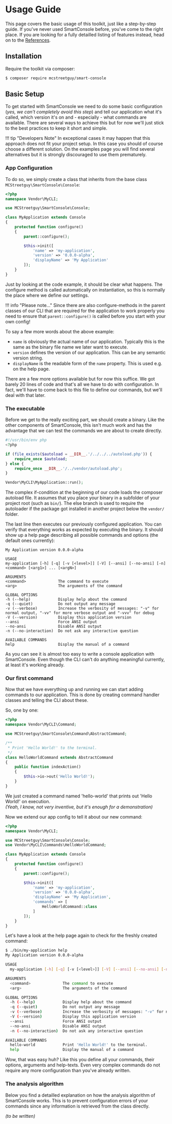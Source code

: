 <h1>Usage Guide</h1>

This page covers the basic usage of this toolkit, just like a step-by-step guide.
If you've never used SmartConsole before, you've come to the right place.
If you are looking for a fully detailled listing of features instead, head on to the [References](/references).

## Installation

Require the toolkit via composer:

```bash
$ composer require mcstreetguy/smart-console
```

## Basic Setup

To get started with SmartConsole we need to do some basic configuration (_yes, we can't completely avoid this step_) and tell our application what it's called, which version it's on and - especially - what commands are available.
There are several ways to achieve this but for now we'll just stick to the best practices to keep it short and simple.

!!! tip "Developers Note"
    In exceptional cases it may happen that this approach does not fit your project setup. In this case you should of course choose a different solution. On the examples page you will find several alternatives but it is strongly discouraged to use them prematurely.

### App Configuration

To do so, we simply create a class that inherits from the base class `MCStreetguy\SmartConsole\Console`:

```php
<?php
namespace Vendor\MyCLI;

use MCStreetguy\SmartConsole\Console;

class MyApplication extends Console
{
    protected function configure()
    {
        parent::configure();

        $this->init([
            'name' => 'my-application',
            'version' => '0.0.0-alpha',
            'displayName' => 'My Application'
        ]);
    }
}
```

Just by looking at the code example, it should be clear what happens. The configure method is called automatically on instantiation, so this is normally the place where we define our settings.

!!! info "Please note..."
    Since there are also configure-methods in the parent classes of our CLI that are required for the application to work properly you need to ensure that `parent::configure()` is called before you start with your own config!

To say a few more words about the above example:

- `name` is obviously the actual name of our application. Typically this is the same as the binary file name we later want to execute.  
- `version` defines the version of our application. This can be any semantic version string.  
- `displayName` is the readable form of the `name` property. This is used e.g. on the help page.  

There are a few more options available but for now this suffice.
We got barely 20 lines of code and that's all we have to do with configuration.
In fact, we'll have to come back to this file to define our commands, but we'll deal with that later.

### The executable

Before we get to the really exciting part, we should create a binary.
Like the other components of SmartConsole, this isn't much work and has the advantage that we can test the commands we are about to create directly.

``` php
#!/usr/bin/env php
<?php

if (file_exists($autoload = __DIR__.'/../../../autoload.php')) {
    require_once $autoload;
} else {
    require_once __DIR__.'/../vendor/autoload.php';
}

Vendor\MyCLI\MyApplication::run();
```

The complex if-condition at the beginning of our code loads the composer autoload file.
It assumes that you place your binary in a subfolder of your project root (such as `bin/`).
The else branch is used to require the autoloader if the package got installed in another project below the `vendor/` folder.

The last line then executes our previously configured application.
You can verify that everything works as expected by executing the binary.
It should show up a help page describing all possible commands and options (the default ones currently):

    My Application version 0.0.0-alpha

    USAGE
    my-application [-h] [-q] [-v [<level>]] [-V] [--ansi] [--no-ansi] [-n] <command> [<arg1>] ... [<argN>]

    ARGUMENTS
    <command>              The command to execute
    <arg>                  The arguments of the command

    GLOBAL OPTIONS
    -h (--help)            Display help about the command
    -q (--quiet)           Do not output any message
    -v (--verbose)         Increase the verbosity of messages: "-v" for normal output, "-vv" for more verbose output and "-vvv" for debug
    -V (--version)         Display this application version
    --ansi                 Force ANSI output
    --no-ansi              Disable ANSI output
    -n (--no-interaction)  Do not ask any interactive question

    AVAILABLE COMMANDS
    help                   Display the manual of a command

As you can see it is almost too easy to write a console application with SmartConsole.
Even though the CLI can't do anything meaningful currently, at least it's working already.

### Our first command

Now that we have everything up and running we can start adding commands to our application.
This is done by creating command handler classes and telling the CLI about these.

So, one by one:

``` php
<?php
namespace Vendor\MyCLI\Command;

use MCStreetguy\SmartConsole\Command\AbstractCommand;

/**
 * Print 'Hello World!' to the terminal.
 */
class HelloWorldCommand extends AbstractCommand
{
    public function indexAction()
    {
        $this->io->out('Hello World!');
    }
}
```

We just created a command named 'hello-world' that prints out 'Hello World!' on execution.  
_(Yeah, I know, not very inventive, but it's enough for a demonstration)_

Now we extend our app config to tell it about our new command:

``` php hl_lines="17 18 19"
<?php
namespace Vendor\MyCLI;

use MCStreetguy\SmartConsole\Console;
use Vendor\MyCLI\Commands\HelloWorldCommand;

class MyApplication extends Console
{
    protected function configure()
    {
        parent::configure();

        $this->init([
            'name' => 'my-application',
            'version' => '0.0.0-alpha',
            'displayName' => 'My Application',
            'commands' => [
                HelloWorldCommand::class
            ]
        ]);
    }
}
```

Let's have a look at the help page again to check for the freshly created command:

``` bash hl_lines="21"
$ ./bin/my-application help
My Application version 0.0.0-alpha

USAGE
  my-application [-h] [-q] [-v [<level>]] [-V] [--ansi] [--no-ansi] [-n] <command> [<arg1>] ... [<argN>]

ARGUMENTS
  <command>              The command to execute
  <arg>                  The arguments of the command

GLOBAL OPTIONS
  -h (--help)            Display help about the command
  -q (--quiet)           Do not output any message
  -v (--verbose)         Increase the verbosity of messages: "-v" for normal output, "-vv" for more verbose output and "-vvv" for debug
  -V (--version)         Display this application version
  --ansi                 Force ANSI output
  --no-ansi              Disable ANSI output
  -n (--no-interaction)  Do not ask any interactive question

AVAILABLE COMMANDS
  hello-world            Print 'Hello World!' to the terminal.
  help                   Display the manual of a command

```

Wow, that was easy huh? Like this you define all your commands, their options, arguments and help-texts. Even very complex commands do not require any more configuration than you've already written.

### The analysis algorithm

Below you find a detailled explanation on how the analysis algorithm of SmartConsole works.
This is to prevent configuration errors of your commands since any information is retrieved from the class directly.

_(to be written)_